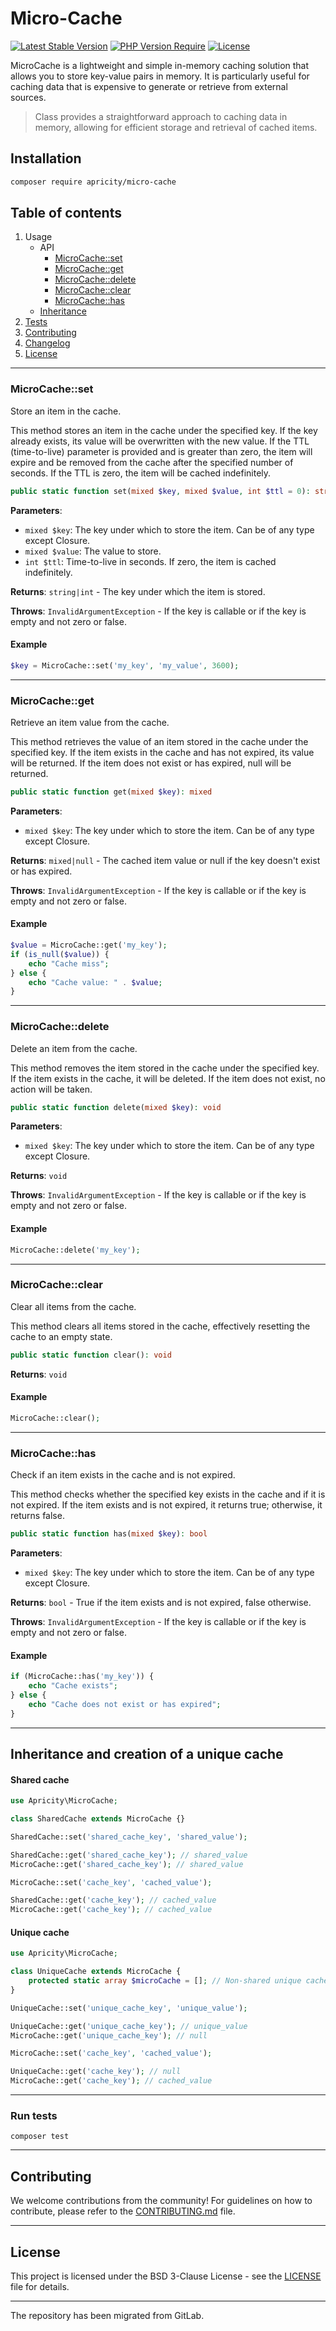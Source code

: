 # Micro-Cache

[![Latest Stable Version](http://poser.pugx.org/apricity/micro-cache/v)](https://packagist.org/packages/apricity/micro-cache) 
[![PHP Version Require](http://poser.pugx.org/apricity/micro-cache/require/php)](https://packagist.org/packages/apricity/micro-cache)
[![License](http://poser.pugx.org/apricity/micro-cache/license)](LICENSE) 

MicroCache is a lightweight and simple in-memory caching solution that allows you to store key-value pairs in memory.
It is particularly useful for caching data that is expensive to generate or retrieve from external sources.

> Class provides a straightforward approach to caching data in memory, allowing for efficient storage and
> retrieval of cached items.

## Installation

```bash
composer require apricity/micro-cache
```

## Table of contents

1. Usage
    - API
        - [MicroCache::set](#microcacheset)
        - [MicroCache::get](#microcacheget)
        - [MicroCache::delete](#microcachedelete)
        - [MicroCache::clear](#microcacheclear)
        - [MicroCache::has](#microcachehas)
    - [Inheritance](#inheritance-and-creation-of-a-unique-cache)
3. [Tests](#run-tests)
4. [Contributing](#contributing)
5. [Changelog](CHANGELOG.md)
6. [License](#license)

---

### MicroCache::set

Store an item in the cache.

This method stores an item in the cache under the specified key. If the key already exists, its value will be
overwritten with the new value. If the TTL (time-to-live) parameter is provided and is greater than zero, the item will
expire and be removed from the cache after the specified number of seconds. If the TTL is zero, the item will be cached
indefinitely.

```php
public static function set(mixed $key, mixed $value, int $ttl = 0): string|int
```

**Parameters**:

- `mixed $key`: The key under which to store the item. Can be of any type except Closure.
- `mixed $value`: The value to store.
- `int $ttl`: Time-to-live in seconds. If zero, the item is cached indefinitely.

**Returns**: `string|int` - The key under which the item is stored.

**Throws**: `InvalidArgumentException` - If the key is callable or if the key is empty and not zero or false.

#### Example

```php
$key = MicroCache::set('my_key', 'my_value', 3600);
```

---

### MicroCache::get

Retrieve an item value from the cache.

This method retrieves the value of an item stored in the cache under the specified key. If the item exists in the cache
and has not expired, its value will be returned. If the item does not exist or has expired, null will be returned.

```php
public static function get(mixed $key): mixed
```

**Parameters**:

- `mixed $key`: The key under which to store the item. Can be of any type except Closure.

**Returns**: `mixed|null` - The cached item value or null if the key doesn't exist or has expired.

**Throws**: `InvalidArgumentException` - If the key is callable or if the key is empty and not zero or false.

#### Example

```php
$value = MicroCache::get('my_key');
if (is_null($value)) {
    echo "Cache miss";
} else {
    echo "Cache value: " . $value;
}
```

---

### MicroCache::delete

Delete an item from the cache.

This method removes the item stored in the cache under the specified key. If the item exists in the cache, it will be
deleted. If the item does not exist, no action will be taken.

```php
public static function delete(mixed $key): void
```

**Parameters**:

- `mixed $key`: The key under which to store the item. Can be of any type except Closure.

**Returns**: `void`

**Throws**: `InvalidArgumentException` - If the key is callable or if the key is empty and not zero or false.

#### Example

```php
MicroCache::delete('my_key');
```

---

### MicroCache::clear

Clear all items from the cache.

This method clears all items stored in the cache, effectively resetting the cache to an empty state.

```php
public static function clear(): void
```

**Returns**: `void`

#### Example

```php
MicroCache::clear();
```

---

### MicroCache::has

Check if an item exists in the cache and is not expired.

This method checks whether the specified key exists in the cache and if it is not expired. If the item exists and is not
expired, it returns true; otherwise, it returns false.

```php
public static function has(mixed $key): bool
```

**Parameters**:

- `mixed $key`: The key under which to store the item. Can be of any type except Closure.

**Returns**: `bool` - True if the item exists and is not expired, false otherwise.

**Throws**: `InvalidArgumentException` - If the key is callable or if the key is empty and not zero or false.

#### Example

```php
if (MicroCache::has('my_key')) {
    echo "Cache exists";
} else {
    echo "Cache does not exist or has expired";
}
```

---

## Inheritance and creation of a unique cache

#### Shared cache

```php
use Apricity\MicroCache;

class SharedCache extends MicroCache {}

SharedCache::set('shared_cache_key', 'shared_value');

SharedCache::get('shared_cache_key'); // shared_value
MicroCache::get('shared_cache_key'); // shared_value

MicroCache::set('cache_key', 'cached_value');

SharedCache::get('cache_key'); // cached_value
MicroCache::get('cache_key'); // cached_value
```

#### Unique cache

```php
use Apricity\MicroCache;

class UniqueCache extends MicroCache {
    protected static array $microCache = []; // Non-shared unique cache.
}

UniqueCache::set('unique_cache_key', 'unique_value');

UniqueCache::get('unique_cache_key'); // unique_value
MicroCache::get('unique_cache_key'); // null

MicroCache::set('cache_key', 'cached_value');

UniqueCache::get('cache_key'); // null
MicroCache::get('cache_key'); // cached_value
```

---

### Run tests

```shell
composer test
```

---

## Contributing

We welcome contributions from the community! For guidelines on how to contribute, please refer to
the [CONTRIBUTING.md](CONTRIBUTING.md) file.

---

## License

This project is licensed under the BSD 3-Clause License - see the [LICENSE](LICENSE) file for details.

---

The repository has been migrated from GitLab.